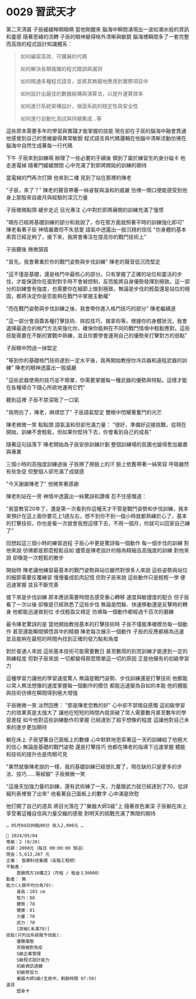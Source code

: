 # 0029 習武天才

第二天清晨
子辰緩緩睜開眼睛
當他剛醒來
腦海中瞬間湧現出一波如潮水般的資訊和靈感
隨著思緒的流轉
子辰的眼神變得格外清晰與敏銳
腦海裡瞬間多了一套完整而高效的程式設計知識體系：

>如何編寫高效、可擴展的代碼
>
>如何解決各類複雜的程式錯誤與漏洞
>
>如何精通多種程式語言，並將其無縫地應用到實際項目中
>
>如何設計出最佳的數據結構與演算法，以提升運算效率
>
>如何進行系統架構設計，保證系統的穩定性與安全性
>
>如何進行自動化測試與持續集成...等

這些原本需要多年的學習與實踐才能掌握的技能
現在卻在子辰的腦海中融會貫通
他感覺到自己的思維變得異常敏銳
程式語言與代碼邏輯在他腦中清晰流動彷彿在腦海中自然生成著每一行代碼

下午
子辰來到訓練場
辦理了一些必要的手續後
領到了屬於練習生的身分磁卡
他走進電梯
隨著門緩緩關閉
心中充滿了對即將開始的訓練的期待

當電梯的門再次打開
他來到二樓
見到了站在那裡的陳老

"子辰，來了？"
陳老的聲音帶著一絲睿智與溫和的威嚴
彷彿一開口便能感受到他身上那股來自歲月與經驗的深沉力量

子辰微微點頭
緩步走近
目光專注
心中對於即將展開的訓練充滿了憧憬

"曉彤已經將基礎訓練的部分和我說了，你在那方面就照著平時的訓練強化即可"
陳老看著子辰
神情嚴肅但不失慈愛
語氣中透露出一股沉穩的信任
"你身體的基本素質已經足夠了，接下來，我將會專注在提高你的戰鬥技術上"

子辰聽後
微微頷首

"首先，我會著重於你的戰鬥姿勢與步伐訓練"
陳老的聲音低沉而堅定

"這不僅是基礎，還是格鬥中最核心的部分。只有掌握了正確的站位和靈活的步伐，才能保證你在面對對手時不會被控制，反而能將自身優勢發揮到極致。這一部分的訓練會有強度，也需要你在細節上做到極致，無論是步伐的輕盈還是站位的穩固，都將決定你是否能夠在戰鬥中掌握主動權"

"而在戰鬥姿勢與步伐訓練之後，我會帶你進入格鬥技巧的部分"
陳老繼續道

"這一部分會涵蓋各種打擊技術、摔跤技巧、擒拿術等，根據你的身體狀況，我會選擇最適合的格鬥方法來強化你，確保你能夠在不同的戰鬥情境中輕鬆應對。這些技能需要在不斷的實戰中熟練，並且你要學會運用自己的優勢來打擊對方的弱點"

子辰眼中閃過一抹堅定

"等到你的基礎格鬥技術達到一定水平後，我再開始教授你冷兵器和遠程武器的訓練" 
陳老的眼神透露出一股威嚴

"這些武器使用的技巧並不簡單，你需要掌握每一種武器的優勢與特點，這樣才能在各種場合下隨心所欲地運用它們"

聽到這裡
子辰不禁深吸了一口氣

"我明白了，陳老，麻煩您了"
子辰語氣堅定
雙眼中閃耀著奮鬥的光芒

陳老微微一笑
點點頭
語氣溫和但卻充滿力量：
"很好，準備好迎接挑戰，從現在開始，訓練不會輕鬆，但如果你堅持下去，你會看到自己的成長"

隨著這句話落下
陳老開始為子辰安排訓練計劃
整個訓練場的氛圍也變得愈加嚴肅與專業

三個小時的高強度訓練過後
子辰擦了擦臉上的汗
臉上依舊帶著一絲笑容
呼吸雖然有些急促
但整個人卻充滿了成就感

"今天謝謝陳老了"
他微笑著感謝

陳老則站在一旁
神情中透露出一絲驚訝和讚嘆
忍不住感慨道：

"我當教官20年了，還是第一次看到你這種天才不管是戰鬥姿勢和步伐訓練，我本來預計在這上面你要花上1週左右，想不到你不到一個小時就都熟練於心了，基本的打擊技術，你也是看一次就會我想這樣下去，不用一個月，你就可以回家自己練了"

回想起這三個小時的練習過程
子辰心中更是驚訝每一個動作
每一個步伐的訓練
對他來說
彷彿都是那麼輕鬆自如
儘管是陳老設計的極為精細且高強度的訓練
對他來說
卻像是一次輕鬆的散步

開始時
陳老讓他練習最基本的戰鬥姿勢與站位雖然對很多人來說
這些姿勢與站位的細節需要反覆練習
慢慢養成肌肉記憶
但對子辰來說
這些動作只是輕輕一學
便迅速掌握
並且不斷完善

接下來是步伐訓練
原本應該需要時間去感受重心轉移
速度與敏捷度的配合
但子辰看了一次以後
卻像是已經熟悉了這些步伐
無論是閃躲、快速移動還是反擊時的轉身
他都能迅速做到位
步伐輕盈又穩定
彷彿每一個動作都經過千百次的磨練

最令陳老驚訝的是
當他開始教授基本的打擊技術時
子辰不僅能準確模仿每一個動作
甚至還能瞬間領悟其中的精髓
陳老每次展示一個動作
子辰的反應都極為迅速
並且能夠在最短的時間內找到正確的發力點和角度

對於普通人來說
這些基本技術可能需要數日
甚至數周的刻苦訓練才能達到一定的熟練程度
但對子辰來說
一切都變得那麼簡單這一切的原因
正是他擁有的初級學習力

這種學習力讓他的學習速度驚人
無論是戰鬥姿勢、步伐訓練還是打擊技術
他都能以常人無法想像的速度掌握每一個動作的模仿
都能迅速變為自如的本能
他的體能與技術彷彿在瞬間得到極大增強

子辰微微一笑
淡然回應：
"那是陳老您教的好"
心中卻不禁暗自感慨
這初級學習力的效果真是太強大了
讓他在短短的時間內就突破了常人需要數月甚至數年的學習進程
如今他對這些訓練動作的掌握
已經達到了超乎想像的程度
這讓他對自己未來的進步更加期待

躺在床上
子辰望著自己面板上的數據
心中默默地思索著這一天的訓練給了他極大的信心
無論是基礎的戰鬥姿勢
還是打擊技巧
他都在陳老的指導下迅速掌握
體能和技術的提升也是肉眼可見

"果然就像陳老說的一樣，我的基礎訓練已經很扎實了，現在缺的只是更多的步法、技巧……等經驗"
子辰微微一笑

"這幾天加強力量的訓練，還有武術練了一天，力量跟武力就已經達到了70，從詳細列表裡冒了出來"
他看著自己面板上的數字
心中滿是欣慰

他打開了自己的道具
將目光落在了"樂器大師S級"上
隨著夜色漸深
子辰躺在床上
享受著這種自信與力量交織的感覺
對明天的挑戰充滿了無限的期待

`… 05月04日00點00分 收入2,000元 …`

```
📰 2024/05/04
等級：2 (0/20)
日薪：2000元（每日 00:00:00 發送）
現金：5,613,207 元
企業： 智網科技集團（高階工程師）
不動產：
    雲錦西方18樓之2（月租 / 租金＄30000）
動產： 無
能力(人類平均分為70):
    身高：183 cm
    智力：88
    體質：78
    健康：81
    力量：70 
    武力：70 
    [詳細(未滿70)]
技能(只列出系統賦予技能):
    優雅儀態
    究極絕對免疫
    S級企業管理
    S級程式設計能力
    初級資訊透鏡
    初級學習力
    樂器大師S級(生效中，剩餘時間 07:59)
道具
    塑身卡
```